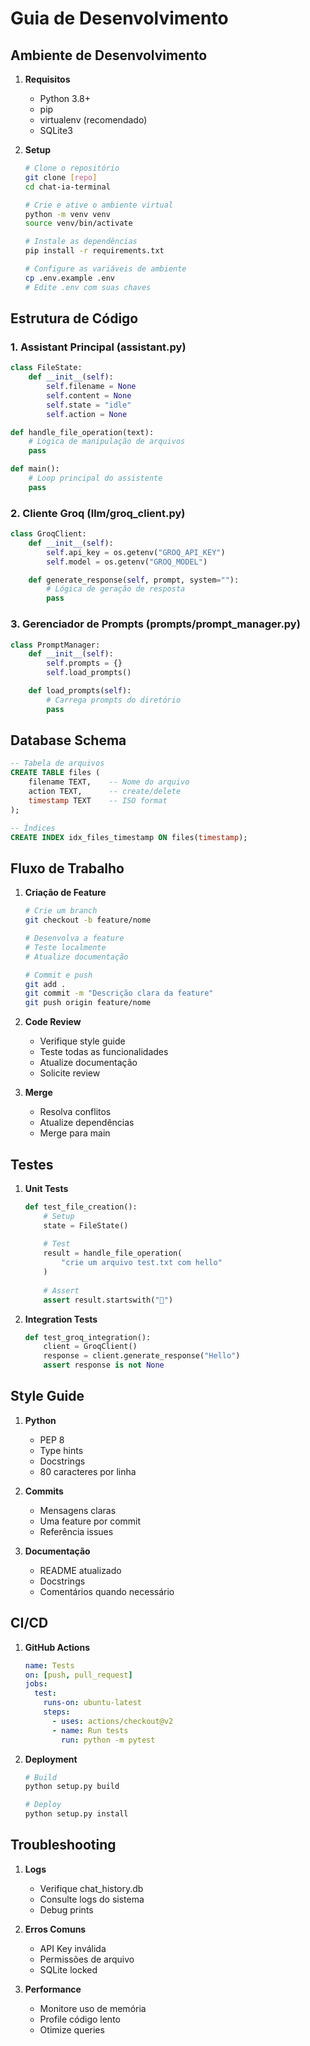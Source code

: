 # Guia de Desenvolvimento

## Ambiente de Desenvolvimento

1. **Requisitos**
   - Python 3.8+
   - pip
   - virtualenv (recomendado)
   - SQLite3

2. **Setup**
   ```bash
   # Clone o repositório
   git clone [repo]
   cd chat-ia-terminal

   # Crie e ative o ambiente virtual
   python -m venv venv
   source venv/bin/activate

   # Instale as dependências
   pip install -r requirements.txt

   # Configure as variáveis de ambiente
   cp .env.example .env
   # Edite .env com suas chaves
   ```

## Estrutura de Código

### 1. Assistant Principal (assistant.py)
```python
class FileState:
    def __init__(self):
        self.filename = None
        self.content = None
        self.state = "idle"
        self.action = None

def handle_file_operation(text):
    # Lógica de manipulação de arquivos
    pass

def main():
    # Loop principal do assistente
    pass
```

### 2. Cliente Groq (llm/groq_client.py)
```python
class GroqClient:
    def __init__(self):
        self.api_key = os.getenv("GROQ_API_KEY")
        self.model = os.getenv("GROQ_MODEL")

    def generate_response(self, prompt, system=""):
        # Lógica de geração de resposta
        pass
```

### 3. Gerenciador de Prompts (prompts/prompt_manager.py)
```python
class PromptManager:
    def __init__(self):
        self.prompts = {}
        self.load_prompts()

    def load_prompts(self):
        # Carrega prompts do diretório
        pass
```

## Database Schema

```sql
-- Tabela de arquivos
CREATE TABLE files (
    filename TEXT,    -- Nome do arquivo
    action TEXT,      -- create/delete
    timestamp TEXT    -- ISO format
);

-- Índices
CREATE INDEX idx_files_timestamp ON files(timestamp);
```

## Fluxo de Trabalho

1. **Criação de Feature**
   ```bash
   # Crie um branch
   git checkout -b feature/nome

   # Desenvolva a feature
   # Teste localmente
   # Atualize documentação

   # Commit e push
   git add .
   git commit -m "Descrição clara da feature"
   git push origin feature/nome
   ```

2. **Code Review**
   - Verifique style guide
   - Teste todas as funcionalidades
   - Atualize documentação
   - Solicite review

3. **Merge**
   - Resolva conflitos
   - Atualize dependências
   - Merge para main

## Testes

1. **Unit Tests**
   ```python
   def test_file_creation():
       # Setup
       state = FileState()
       
       # Test
       result = handle_file_operation(
           "crie um arquivo test.txt com hello"
       )
       
       # Assert
       assert result.startswith("📝")
   ```

2. **Integration Tests**
   ```python
   def test_groq_integration():
       client = GroqClient()
       response = client.generate_response("Hello")
       assert response is not None
   ```

## Style Guide

1. **Python**
   - PEP 8
   - Type hints
   - Docstrings
   - 80 caracteres por linha

2. **Commits**
   - Mensagens claras
   - Uma feature por commit
   - Referência issues

3. **Documentação**
   - README atualizado
   - Docstrings
   - Comentários quando necessário

## CI/CD

1. **GitHub Actions**
   ```yaml
   name: Tests
   on: [push, pull_request]
   jobs:
     test:
       runs-on: ubuntu-latest
       steps:
         - uses: actions/checkout@v2
         - name: Run tests
           run: python -m pytest
   ```

2. **Deployment**
   ```bash
   # Build
   python setup.py build

   # Deploy
   python setup.py install
   ```

## Troubleshooting

1. **Logs**
   - Verifique chat_history.db
   - Consulte logs do sistema
   - Debug prints

2. **Erros Comuns**
   - API Key inválida
   - Permissões de arquivo
   - SQLite locked

3. **Performance**
   - Monitore uso de memória
   - Profile código lento
   - Otimize queries
